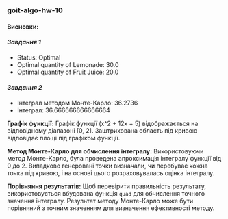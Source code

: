 ### goit-algo-hw-10


#### **Висновки:**
#### *Завдання 1*
- Status: Optimal
- Optimal quantity of Lemonade: 30.0
- Optimal quantity of Fruit Juice: 20.0

#### *Завдання 2*
- Інтеграл методом Монте-Карло: 36.2736
- Інтеграл:  36.666666666666664


**Графік функції:** Графік функції \(x^2 + 12x + 5\) відображається на відповідному діапазоні [0, 2]. Заштрихована область під кривою відповідає площі під графіком функції.

**Метод Монте-Карло для обчислення інтегралу:** Використовуючи метод Монте-Карло, була проведена апроксимація інтегралу функції від 0 до 2. Випадково генеровані точки визначали, чи перебуває кожна точка під кривою, і на основі цього розраховувалась оцінка інтегралу.

**Порівняння результатів:** Щоб перевірити правильність результату, використовується вбудована функція `quad` для обчислення точного значення інтегралу. Результат методу Монте-Карло може бути порівняний з точним значенням для визначення ефективності методу.
